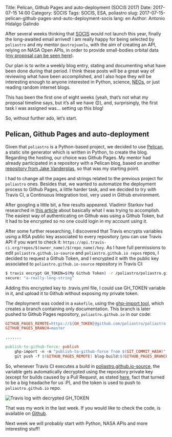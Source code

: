 Title: Pelican, Github Pages and auto-deployment (SOCIS 2017)
Date: 2017-07-15 14:00
Category: SOCIS
Tags: SOCIS, ESA, poliastro
slug: 2017-07-15-pelican-github-pages-and-auto-deployment-socis
lang: en
Author: Antonio Hidalgo Galindo

After several weeks thinking that [SOCIS](http://sophia.estec.esa.int/socis/) would not launch this year, finally the long-awaited email arrived! I am really happy for being selected by `poliastro` and my mentor `@astrojuanlu`, with the aim of creating an API, relying on NASA Open APIs, in order to provide small-bodies orbital data ([my proposal can be seen here](https://github.com/poliastro/poliastro/wiki/SOCIS-2017-Antonio-Hidalgo)).

Our plan is to write a weekly blog entry, stating and documenting what have been done during that period. I think these posts will be a great way of reviewing what have been accomplished, and I also hope they will be interesting enough to anyone interested in Python, science, [NEOs](https://en.wikipedia.org/wiki/Near-Earth_object), or just reading random internet blogs.

This has been the first one of eight weeks (yeah, that’s not what my proposal timeline says, but it’s all we have 😊), and, surprisingly, the first task I was assigned was… setting up this blog!

So, without further ado, let’s start.


## Pelican, Github Pages and auto-deployment

Given that `poliastro` is a Python-based project, we decided to use [Pelican](https://blog.getpelican.com/), a static site generator which is written in Python, to create the blog. Regarding the hosting, our choice was Github Pages. My mentor had already participated in a repository with a Pelican blog, based on another [repository from Jake Vanderplas](https://github.com/jakevdp/jakevdp.github.io-source), so that was my starting point.

I had to change all the pages and strings related to the previous project for `poliastro` ones. Besides that, we wanted to automatize the deployment process to Github Pages, a little harder task, and we decided to try with Travis CI, a Continuous Integration tool, very used in Github environment.

After googling a little bit, a few results appeared. Vladimir Starkov had researched in [this article](https://iamstarkov.com/deploy-gh-pages-from-travis/) about basically what I was trying to accomplish. The easiest way of authenticating on Github was using a Github Token, but it had to be encrypted so no one could login in my account using it.

After some further researching, I discovered that Travis encrypts variables using a RSA public key associated to every repository (you can use Travis API if you want to check it: ```https://api.travis-ci.org/repos/$(owner_name)/$(repo_name)/key```. As I have full permissions to edit `poliastro.github.io-source` and `poliastro.github.io repos` repos, I decided to request a Github Token, and I encrypted it with the public key associated to `poliastro.github.io-source` repository in Travis CI:

```bash
$ travis encrypt GH_TOKEN=$(My Github Token) -r /poliastro/poliastro.github.io-source
secure: "a-really-long-string”
```

Adding this encrypted key to .travis.yml file, I could use GH_TOKEN variable in it, and upload it to Github without exposing my private token.

The deployment was coded in a `makefile`, using the [ghp-import tool](https://github.com/davisp/ghp-import), which creates a branch containing only documentation. This branch is later pushed to Github Pages repository, `poliastro.github.io` in our code:

```makefile
GITHUB_PAGES_REMOTE=https://${GH_TOKEN}@github.com/poliastro/poliastro.github.io.git
GITHUB_PAGES_BRANCH=master

.......

publish-to-github-force: publish
    ghp-import -n -m "publish-to-github-force from $(GIT_COMMIT_HASH)" -b blog-build $(OUTPUTDIR)
	git push -f $(GITHUB_PAGES_REMOTE) blog-build:$(GITHUB_PAGES_BRANCH)
```

So, whenever Travis CI executes a build in [poliastro.github.io-source](https://travis-ci.org/poliastro/poliastro.github.io-source), the variable gets automatically decrypted using the repository private key (except for builds caused by a Pull Request, as stated [here](https://docs.travis-ci.com/user/encryption-keys/), fact that turned to be a big headache for us :P), and the token is used to push to `poliastro.github.io` repo.

![Travis log with decrypted GH_TOKEN]({filename}/images/travis_decryption_log.jpg "Travis log with decrypted GH_TOKEN")

That was my work in the last week. If you would like to check the code, is available on [Github](https://github.com/poliastro/poliastro.github.io-source).

Next week we will probably start with Python, NASA APIs and more interesting stuff!
